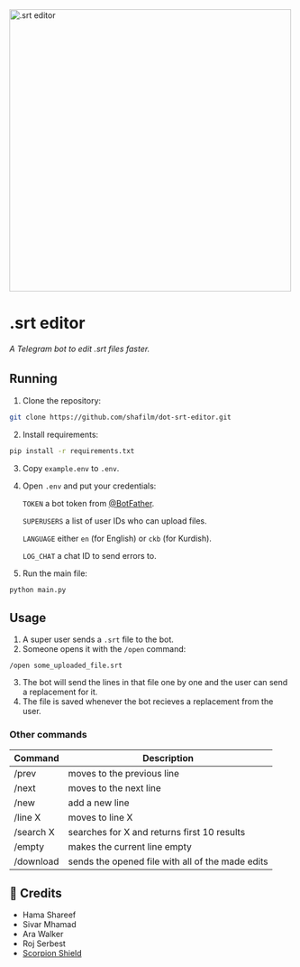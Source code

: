 <img alt=".srt editor" src="https://i.ibb.co/cFsP1qT/srt-editor.png" width="500" />

# .srt editor

###### A Telegram bot to edit .srt files faster.

## Running

1. Clone the repository:

```bash
git clone https://github.com/shafilm/dot-srt-editor.git
```

2. Install requirements:

```bash
pip install -r requirements.txt
```

3. Copy `example.env` to `.env`.
4. Open `.env` and put your credentials:

   `TOKEN` a bot token from [@BotFather](https://t.me/BotFather).

   `SUPERUSERS` a list of user IDs who can upload files.

   `LANGUAGE` either `en` (for English) or `ckb` (for Kurdish).

   `LOG_CHAT` a chat ID to send errors to.
5. Run the main file:

```bash
python main.py
```

## Usage

1. A super user sends a `.srt` file to the bot.
2. Someone opens it with the `/open` command:

```
/open some_uploaded_file.srt
```

3. The bot will send the lines in that file one by one and the user can send a replacement for it.
4. The file is saved whenever the bot recieves a replacement from the user.

### Other commands

| Command   | Description                                        |
| --------- | -------------------------------------------------- |
| /prev     | moves to the previous line                         |
| /next     | moves to the next line                             |
| /new      | add a new line                                     |
| /line X   | moves to line X                                    |
| /search X | searches for X and returns first 10 results        |
| /empty    | makes the current line empty                       |
| /download | sends the opened file with all of the made edits   |

## 💫️ Credits

- Hama Shareef
- Sivar Mhamad
- Ara Walker
- Roj Serbest
- [Scorpion Shield](https://github.com/Scorpion-Shield)
